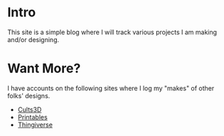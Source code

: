 # Intro
This site is a simple blog where I will track various projects I am making and/or designing. 

# Want More?
I have accounts on the following sites where I log my "makes" of other folks' designs. 

- [Cults3D](https://cults3d.com/en/users/alyssarahman/)
- [Printables](https://www.printables.com/social/248774-alyssarahman/)
- [Thingiverse](https://www.thingiverse.com/alyssarahman/)
